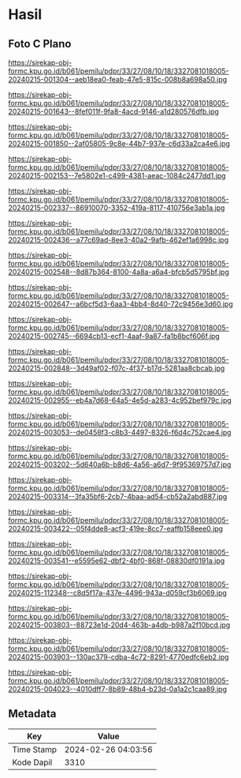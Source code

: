 # Hasil

## Foto C Plano

https://sirekap-obj-formc.kpu.go.id/b061/pemilu/pdpr/33/27/08/10/18/3327081018005-20240215-001304--aeb18ea0-feab-47e5-815c-008b8a698a50.jpg

https://sirekap-obj-formc.kpu.go.id/b061/pemilu/pdpr/33/27/08/10/18/3327081018005-20240215-001643--8fef011f-9fa8-4acd-9146-a1d280576dfb.jpg

https://sirekap-obj-formc.kpu.go.id/b061/pemilu/pdpr/33/27/08/10/18/3327081018005-20240215-001850--2af05805-9c8e-44b7-937e-c6d33a2ca4e6.jpg

https://sirekap-obj-formc.kpu.go.id/b061/pemilu/pdpr/33/27/08/10/18/3327081018005-20240215-002153--7e5802e1-c499-4381-aeac-1084c2477dd1.jpg

https://sirekap-obj-formc.kpu.go.id/b061/pemilu/pdpr/33/27/08/10/18/3327081018005-20240215-002337--86910070-3352-419a-8117-410756e3ab1a.jpg

https://sirekap-obj-formc.kpu.go.id/b061/pemilu/pdpr/33/27/08/10/18/3327081018005-20240215-002436--a77c69ad-8ee3-40a2-9afb-462ef1a6998c.jpg

https://sirekap-obj-formc.kpu.go.id/b061/pemilu/pdpr/33/27/08/10/18/3327081018005-20240215-002548--8d87b364-8100-4a8a-a6a4-bfcb5d5795bf.jpg

https://sirekap-obj-formc.kpu.go.id/b061/pemilu/pdpr/33/27/08/10/18/3327081018005-20240215-002647--a6bcf5d3-6aa3-4bb4-8d40-72c9456e3d60.jpg

https://sirekap-obj-formc.kpu.go.id/b061/pemilu/pdpr/33/27/08/10/18/3327081018005-20240215-002745--6694cb13-ecf1-4aaf-9a87-fa1b8bcf606f.jpg

https://sirekap-obj-formc.kpu.go.id/b061/pemilu/pdpr/33/27/08/10/18/3327081018005-20240215-002848--3d49af02-f07c-4f37-b17d-5281aa8cbcab.jpg

https://sirekap-obj-formc.kpu.go.id/b061/pemilu/pdpr/33/27/08/10/18/3327081018005-20240215-002955--eb4a7d68-64a5-4e5d-a283-4c952bef979c.jpg

https://sirekap-obj-formc.kpu.go.id/b061/pemilu/pdpr/33/27/08/10/18/3327081018005-20240215-003053--de0458f3-c8b3-4497-8326-f6d4c752cae4.jpg

https://sirekap-obj-formc.kpu.go.id/b061/pemilu/pdpr/33/27/08/10/18/3327081018005-20240215-003202--5d640a6b-b8d6-4a56-a6d7-9f95369757d7.jpg

https://sirekap-obj-formc.kpu.go.id/b061/pemilu/pdpr/33/27/08/10/18/3327081018005-20240215-003314--3fa35bf6-2cb7-4baa-ad54-cb52a2abd887.jpg

https://sirekap-obj-formc.kpu.go.id/b061/pemilu/pdpr/33/27/08/10/18/3327081018005-20240215-003422--05f4dde8-acf3-419e-8cc7-eaffb158eee0.jpg

https://sirekap-obj-formc.kpu.go.id/b061/pemilu/pdpr/33/27/08/10/18/3327081018005-20240215-003541--e5595e62-dbf2-4bf0-868f-08830df0191a.jpg

https://sirekap-obj-formc.kpu.go.id/b061/pemilu/pdpr/33/27/08/10/18/3327081018005-20240215-112348--c8d5f17a-437e-4496-943a-d059cf3b6069.jpg

https://sirekap-obj-formc.kpu.go.id/b061/pemilu/pdpr/33/27/08/10/18/3327081018005-20240215-003803--88723e1d-20d4-463b-a4db-b987a2f10bcd.jpg

https://sirekap-obj-formc.kpu.go.id/b061/pemilu/pdpr/33/27/08/10/18/3327081018005-20240215-003903--130ac379-cdba-4c72-8291-4770edfc6eb2.jpg

https://sirekap-obj-formc.kpu.go.id/b061/pemilu/pdpr/33/27/08/10/18/3327081018005-20240215-004023--4010dff7-8b89-48b4-b23d-0a1a2c1caa89.jpg


## Metadata

| Key        | Value               |
| ---------- | ------------------- |
| Time Stamp | 2024-02-26 04:03:56 |
| Kode Dapil | 3310                |



